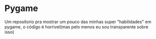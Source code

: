 # Pygame


Um repositorio pra mostrar um pouco das minhas super "habilidades" em pygame, o código é horrivel(mas pelo menos eu sou transparente sobre isso)
